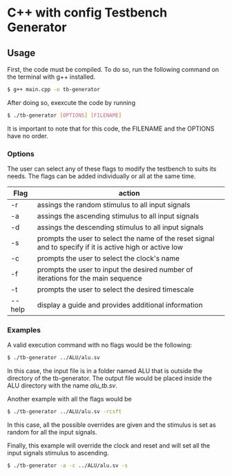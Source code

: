 # C++ with config Testbench Generator

## Usage

First, the code must be compiled. To do so, run the following command on the terminal with g++ installed.

```sh
$ g++ main.cpp -o tb-generator
```

After doing so, exexcute the code by running

```sh
$ ./tb-generator [OPTIONS] [FILENAME]
```

It is important to note that for this code, the FILENAME and the OPTIONS have no order.

### Options

The user can select any of these flags to modify the testbench to suits its needs. The flags can be added individually or all at the same time.

| Flag    | action                                                                                                    |
| ------- | --------------------------------------------------------------------------------------------------------- |
| -r      | assings the random stimulus to all input signals                                                          |
| -a      | assings the ascending stimulus to all input signals                                                       |
| -d      | assings the descending stimulus to all input signals                                                      |
| -s      | prompts the user to select the name of the reset signal and to specify if it is active high or active low |
| -c      | prompts the user to select the clock's name                                                               |
| -f      | prompts the user to input the desired number of iterations for the main sequence                          |
| -t      | prompts the user to select the desired timescale                                                          |
| -- help | display a guide and provides additional information                                                       |

### Examples

A valid execution command with no flags would be the following:

```sh
$ ./tb-generator ../ALU/alu.sv
```

In this case, the input file is in a folder named ALU that is outside the directory of the tb-generator. The output file would be placed inside the ALU directory with the name _alu_tb.sv_.

Another example with all the flags would be

```sh
$ ./tb-generator ../ALU/alu.sv -rcsft
```

In this case, all the possible overrides are given and the stimulus is set as random for all the input signals.

Finally, this example will override the clock and reset and will set all the input signals stimulus to ascending.

```sh
$ ./tb-generator -a -c ../ALU/alu.sv -s
```
